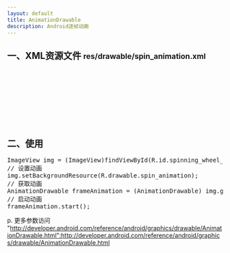 ```yaml
---
layout: default
title: AnimationDrawable
description: Android逐帧动画
---
```

<section>
    <div class="page-header">
        <h1>一、XML资源文件 <small>res/drawable/spin_animation.xml</small></h1>
    </div>
<pre class="prettyprint">
<animation-list android:id="selected" android:oneshot="false">
   <item android:drawable="@drawable/wheel0" android:duration="50" />
   <item android:drawable="@drawable/wheel1" android:duration="50" />
   <item android:drawable="@drawable/wheel2" android:duration="50" />
   <item android:drawable="@drawable/wheel3" android:duration="50" />
   <item android:drawable="@drawable/wheel4" android:duration="50" />
   <item android:drawable="@drawable/wheel5" android:duration="50" />
</animation-list>
</pre>
</section>

<section>
    <div class="page-header">
        <h1>二、使用</h1>
    </div>
<pre class="prettyprint">
ImageView img = (ImageView)findViewById(R.id.spinning_wheel_image);
// 设置动画
img.setBackgroundResource(R.drawable.spin_animation);
// 获取动画
AnimationDrawable frameAnimation = (AnimationDrawable) img.getBackground();
// 启动动画
frameAnimation.start();
</pre>
</section>

p. 更多参数访问 "http://developer.android.com/reference/android/graphics/drawable/AnimationDrawable.html":http://developer.android.com/reference/android/graphics/drawable/AnimationDrawable.html
